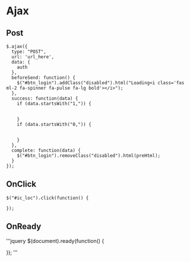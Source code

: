 # Ajax

## Post
```jquery
$.ajax({
  type: "POST",
  url: 'url_here',
  data: {
    auth
  },
  beforeSend: function() {
    $("#btn_login").addClass("disabled").html("Loading<i class='fas ml-2 fa-spinner fa-pulse fa-lg bold'></i>");
  },
  success: function(data) {
    if (data.startsWith("1,")) {
      
      
    }
    if (data.startsWith("0,")) {
      
      
    }
  },
  complete: function(data) {
    $("#btn_login").removeClass("disabled").html(preHtml);
  }
});
``` 

## OnClick 
``` jquery
$("#ic_loc").click(function() {
  
});
``` 

## OnReady
‛‛‛jquery
$(document).ready(function() {
  
});
‛‛‛
